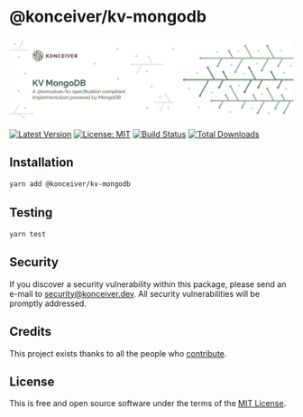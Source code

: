 # @konceiver/kv-mongodb

<p align="center"><img src="./banner.png" /></p>

[![Latest Version](https://badgen.now.sh/npm/v/@konceiver/kv-mongodb)](https://www.npmjs.com/package/@konceiver/kv-mongodb)
[![License: MIT](https://badgen.now.sh/badge/license/MIT/green)](./LICENSE)
[![Build Status](https://img.shields.io/github/workflow/status/konceiver/kv-mongodb/run-tests?label=tests)](https://img.shields.io/github/workflow/status/konceiver/kv-mongodb/CI?label=CI)
[![Total Downloads](https://badgen.net/npm/dt/konceiver/kv-mongodb)](https://npmjs.org/package/@konceiver/kv-mongodb)

## Installation

```bash
yarn add @konceiver/kv-mongodb
```

## Testing

```bash
yarn test
```

## Security

If you discover a security vulnerability within this package, please send an e-mail to security@konceiver.dev. All security vulnerabilities will be promptly addressed.

## Credits

This project exists thanks to all the people who [contribute](../../contributors).

## License

This is free and open source software under the terms of the [MIT License](./LICENSE).
